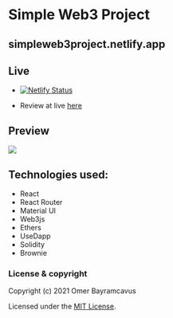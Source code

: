 # Simple Web3 Project
## simpleweb3project.netlify.app

## Live

- [![Netlify Status](https://api.netlify.com/api/v1/badges/e6299b39-be47-4542-9ff3-ea453ed953f6/deploy-status)](https://simpleweb3project.netlify.app/)

- Review at live [here](https://simpleweb3project.netlify.app/)

## Preview

<img src="https://drive.google.com/uc?export=view&id=1YtZMw7XExjGwAXQ1_iwBhPmMDfDn7QoE"/>

## Technologies used:

* React
* React Router
* Material UI
* Web3js
* Ethers
* UseDapp
* Solidity
* Brownie

### License & copyright

Copyright (c) 2021 Omer Bayramcavus

Licensed under the [MIT License](LICENSE).